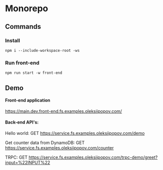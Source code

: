 # Monorepo

## Commands

### Install

```shell
npm i --include-workspace-root -ws
```

### Run front-end

```shell
npm run start -w front-end
```

## Demo

#### Front-end application

https://main.dev.front-end.fs.examples.oleksiipopov.com/

#### Back-end API's:

Hello world:
GET https://service.fs.examples.oleksiipopov.com/demo

Get counter data from DynamoDB:
GET https://service.fs.examples.oleksiipopov.com/counter

TRPC:
GET https://service.fs.examples.oleksiipopov.com/trpc-demo/greet?input=%22INPUT%22

